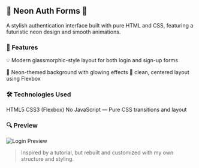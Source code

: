## 🚀 Neon Auth Forms 🔐
A stylish authentication interface built with pure HTML and CSS, featuring a futuristic neon design and smooth animations.



### 📌 Features
💡 Modern glassmorphic-style layout for both login and sign-up forms

🌌 Neon-themed background with glowing effects
🎯 clean, centered layout using Flexbox



### 🛠 Technologies Used
HTML5
CSS3 (Flexbox)
No JavaScript — Pure CSS transitions and layout



### 🔍 Preview
![Login Preview](https://uploadkon.ir/uploads/671310_25login.png)

> Inspired by a tutorial, but rebuilt and customized with my own structure and styling.

